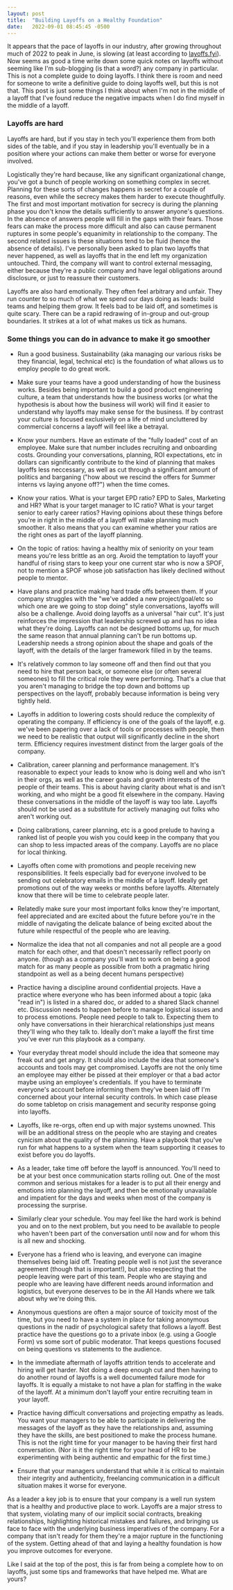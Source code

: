 ```yaml
---
layout: post
title:  "Building Layoffs on a Healthy Foundation"
date:   2022-09-01 08:45:45 -0500
---
```

It appears that the pace of layoffs in our industry, after growing throughout much of 2022 to peak in June, is slowing (at least according to [layoffs.fyi](http://layoffs.fyi/)). Now seems as good a time write down some quick notes on layoffs without seeming like I'm sub-blogging (is that a word?) any company in particular. This is not a complete guide to doing layoffs. I think there is room and need for someone to write a definitive guide to doing layoffs well, but this is not that. This post is just some things I think about when I'm not in the middle of a layoff that I've found reduce the negative impacts when I do find myself in the middle of a layoff. 

### Layoffs are hard

Layoffs are hard, but if you stay in tech you'll experience them from both sides of the table, and if you stay in leadership you'll eventually be in a position where your actions can make them better or worse for everyone involved. 

Logistically they're hard because, like any significant organizational change, you've got a bunch of people working on something complex in secret. Planning for these sorts of changes happens in secret for a couple of reasons, even while the secrecy makes them harder to execute thoughtfully. The first and most important motivation for secrecy is during the planning phase you don't know the details sufficiently to answer anyone's questions. In the absence of answers people will fill in the gaps with their fears. Those fears can make the process more difficult and also can cause permanent ruptures in some people's equanimity in relationship to the company. The second related issues is these situations tend to be fluid (hence the absence of details).  I've personally been asked to plan two layoffs that never happened, as well as layoffs that in the end left my organization untouched. Third, the company will want to control external messaging, either because they're a public company and have legal obligations around disclosure, or just to reassure their customers. 

Layoffs are also hard emotionally. They often feel arbitrary and unfair. They run counter to so much of what we spend our days doing as leads: build teams and helping them grow. It feels bad to be laid off, and sometimes is quite scary. There can be a rapid redrawing of in-group and out-group boundaries. It strikes at a lot of what makes us tick as humans.

### Some things you can do in advance to make it go smoother

* Run a good business. Sustainability (aka managing our various risks be they financial, legal, technical etc) is the foundation of what allows us to employ people to do great work.

* Make sure your teams have a good understanding of how the business works. Besides being important to build a good product engineering culture, a team that understands how the business works (or what the hypothesis is about how the business will work) will find it easier to understand why layoffs may make sense for the business. If by contrast your culture is focused exclusively on a life of mind uncluttered by commercial concerns a layoff will feel like a betrayal.

* Know your numbers. Have an estimate of the "fully loaded" cost of an employee. Make sure that number includes recruiting and onboarding costs. Grounding your conversations, planning, ROI expectations, etc in dollars can significantly contribute to the kind of planning that makes layoffs less neccessary, as well as cut through a significant amount of politics and barganing ("how about we rescind the offers for Summer interns vs laying anyone off?") when the time comes. 

* Know your ratios. What is your target EPD ratio?  EPD to Sales, Marketing and HR? What is your target manager to IC ratio?  What is your target senior to early career ratios? Having opinions about these things before you're in right in the middle of a layoff will make planning much smoother. It also means that you can examine whether your ratios are the right ones as part of the layoff planning.

* On the topic of ratios: having a healthy mix of seniority on your team means you're less brittle as an org. Avoid the temptation to layoff your handful of rising stars to keep your one current star who is now a SPOF, not to mention a SPOF whose job satisfaction has likely declined without people to mentor.

* Have plans and practice making hard trade offs between them. If your company struggles with the "we've added a new project/goal/etc so which one are we going to stop doing" style conversations, layoffs will also be a challenge. Avoid doing layoffs as a universal "hair cut". It's just reinforces the impression that leadership screwed up and has no idea what they're doing. Layoffs can not be designed bottoms up, for much the same reason that annual planning can't be run bottoms up. Leadership needs a strong opinion about the shape and goals of the layoff, with the details of the larger framework filled in by the teams.

* It's relatively common to lay someone off and then find out that you need to hire that person back, or someone else (or often several someones) to fill the critical role they were performing. That's a clue that you aren't managing to bridge the top down and bottoms up perspectives on the layoff, probably because information is being very tightly held.

* Layoffs in addition to lowering costs should reduce the complexity of operating the company. If efficiency is one of the goals of the layoff, e.g. we've been papering over a lack of tools or processes with people, then we need to be realistic that output will significantly decline in the short term. Efficiency requires investment distinct from the larger goals of the company.

* Calibration, career planning and performance management. It's reasonable to expect your leads to know who is doing well and who isn't in their orgs, as well as the career goals and growth interests of the people of their teams. This is about having clarity about what is and isn't working, and who might be a good fit elsewhere in the company. Having these conversations in the middle of the layoff is way too late. Layoffs should not be used as a substitute for actively managing out folks who aren't working out.

* Doing calibrations, career planning, etc is a good prelude to having a ranked list of people you wish you could keep in the company that you can shop to less impacted areas of the company. Layoffs are no place for local thinking.

* Layoffs often come with promotions and people receiving new responsibilities. It feels especially bad for everyone involved to be sending out celebratory emails in the middle of a layoff.  Ideally get promotions out of the way weeks or months before layoffs. Alternately know that there will be time to celebrate people later.

* Relatedly make sure your most important folks know they're important, feel appreciated and are excited about the future before you're in the middle of navigating the delicate balance of being excited about the future while respectful of the people who are leaving.

* Normalize the idea that not all companies and not all people are a good match for each other, and that doesn't necessarily reflect poorly on anyone. (though as a company you'll want to work on being a good match for as many people as possible from both a pragmatic hiring standpoint as well as a being decent humans perspective) 

* Practice having a discipline around confidential projects. Have a practice where everyone who has been informed about a topic (aka "read in") is listed in a shared doc, or added to a shared Slack channel etc. Discussion needs to happen before to manage logistical issues and to process emotions. People need people to talk to. Expecting them to only have conversations in their hierarchical relationships just means they'll wing who they talk to. Ideally don't make a layoff the first time you've ever run this playbook as a company.

* Your everyday threat model should include the idea that someone may freak out and get angry. It should also include the idea that someone's accounts and tools may get compromised. Layoffs are not the only time an employee may either be pissed at their employer or that a bad actor maybe using an employee's credentials. If you have to terminate everyone's account before informing them they've been laid off I'm concerned about your internal security controls. In which case please do some tabletop on crisis management and security response going into layoffs. 

* Layoffs, like re-orgs, often end up with major systems unowned. This will be an additional stress on the people who are staying and creates cynicism about the quality of the planning. Have a playbook that you've run for what happens to a system when the team supporting it ceases to exist before you do layoffs. 

* As a leader, take time off before the layoff is announced. You'll need to be at your best once communication starts rolling out. One of the most common and serious mistakes for a leader is to put all their energy and emotions into planning the layoff, and then be emotionally unavailable and impatient for the days and weeks when most of the company is processing the surprise.

* Similarly clear your schedule. You may feel like the hard work is behind you and on to the next problem, but you need to be available to people who haven't been part of the conversation until now and for whom this is all new and shocking.

* Everyone has a friend who is leaving, and everyone can imagine themselves being laid off. Treating people well is not just the severance agreement (though that is important!), but also respecting that the people leaving were part of this team. People who are staying and people who are leaving have different needs around information and logistics, but everyone deserves to be in the All Hands where we talk about why we're doing this. 

* Anonymous questions are often a major source of toxicity most of the time, but you need to have a system in place for taking anonymous questions in the nadir of psychological safety that follows a layoff. Best practice have the questions go to a private inbox (e.g. using a Google Form) vs some sort of public moderator. That keeps questions focused on being questions vs statements to the audience.

* In the immediate aftermath of layoffs attrition tends to accelerate and hiring will get harder. Not doing a deep enough cut and then having to do another round of layoffs is a well documented failure mode for layoffs. It is equally a mistake to not have a plan for staffing in the wake of the layoff. At a minimum don't layoff your entire recruiting team in your layoff. 

* Practice having difficult conversations and projecting empathy as leads. You want your managers to be able to participate in delivering the messages of the layoff as they have the relationships and, assuming they have the skills, are best positioned to make the process humane. This is not the right time for your manager to be having their first hard conversation. (Nor is it the right time for your head of HR to be experimenting with being authentic and empathic for the first time.)

* Ensure that your managers understand that while it is critical to maintain their integrity and authenticity, freelancing communication in a difficult situation makes it worse for everyone. 

As a leader a key job is to ensure that your company is a well run system that is a healthy and productive place to work. Layoffs are a major stress to that system, violating many of our implicit social contracts, breaking relationships, highlighting historical mistakes and failures, and bringing us face to face with the underlying business imperatives of the company. For a company that isn't ready for them they're a major rupture in the functioning of the system. Getting ahead of that and laying a healthy foundation is how you improve outcomes for everyone.

Like I said at the top of the post, this is far from being a complete how to on layoffs, just some tips and frameworks that have helped me.  What are yours?
